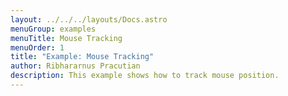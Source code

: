```yaml
---
layout: ../../../layouts/Docs.astro
menuGroup: examples
menuTitle: Mouse Tracking
menuOrder: 1
title: "Example: Mouse Tracking"
author: Ribhararnus Pracutian
description: This example shows how to track mouse position.
---
```


<sb-viewer id="web-platform-cqwsgi" height="100vh"></sb-viewer>
